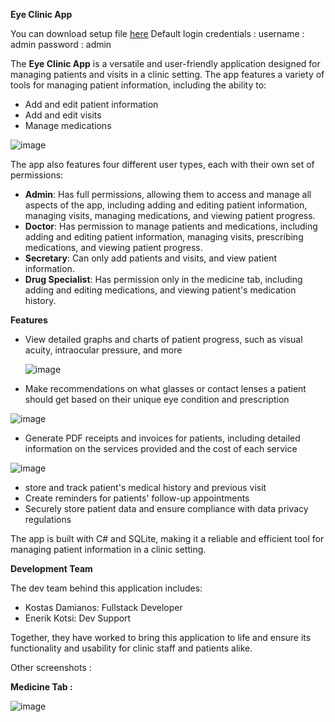 **Eye Clinic App**

You can download setup file  [here](https://files.fm/u/bm7jnjser)
Default login credentials :
username : admin
password : admin

The **Eye Clinic App** is a versatile and user-friendly application designed for managing patients and visits in a clinic setting. The app features a variety of tools for managing patient information, including the ability to:

-   Add and edit patient information
-   Add and edit visits
-   Manage medications

![image](https://user-images.githubusercontent.com/96636678/215232304-0ccccdb3-c4d5-465d-a21a-87f241cba97f.png)

The app also features four different user types, each with their own set of permissions:

-   **Admin**: Has full permissions, allowing them to access and manage all aspects of the app, including adding and editing patient information, managing visits, managing medications, and viewing patient progress.
-   **Doctor**: Has permission to manage patients and medications, including adding and editing patient information, managing visits, prescribing medications, and viewing patient progress.
-   **Secretary**: Can only add patients and visits, and view patient information.
-   **Drug Specialist**: Has permission only in the medicine tab, including adding and editing medications, and viewing patient's medication history.

**Features**

-   View detailed graphs and charts of patient progress, such as visual acuity, intraocular pressure, and more

    ![image](https://user-images.githubusercontent.com/96636678/215232332-a345cd8b-d1a0-4d55-9600-d42bcd5ff0fb.png)

-   Make recommendations on what glasses or contact lenses a patient should get based on their unique eye condition and prescription

![image](https://user-images.githubusercontent.com/96636678/215232344-7c665954-c2f8-4134-9163-e57ec9212dac.png)
-   Generate PDF receipts and invoices for patients, including detailed information on the services provided and the cost of each service

![image](https://user-images.githubusercontent.com/96636678/215232351-caae5ad8-25db-4936-a1e0-6df29d4afc46.png)
-   store and track patient's medical history and previous visit
-   Create reminders for patients' follow-up appointments
-   Securely store patient data and ensure compliance with data privacy regulations

The app is built with C\# and SQLite, making it a reliable and efficient tool for managing patient information in a clinic setting.

**Development Team**

The dev team behind this application includes:

-   Kostas Damianos: Fullstack Developer
-   Enerik Kotsi: Dev Support

Together, they have worked to bring this application to life and ensure its functionality and usability for clinic staff and patients alike.

Other screenshots :

**Medicine Tab :**

![image](https://user-images.githubusercontent.com/96636678/215232359-44984278-8a93-49dd-95c7-d8020e90e78c.png)
